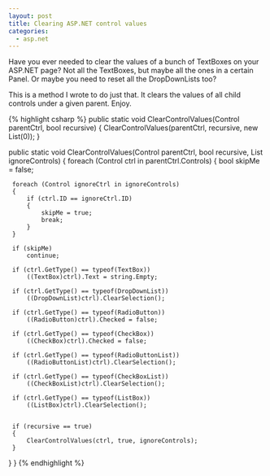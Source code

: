 ```yaml
---
layout: post
title: Clearing ASP.NET control values
categories:
  - asp.net
---
```

Have you ever needed to clear the values of a bunch of TextBoxes on your ASP.NET page?
Not all the TextBoxes, but maybe all the ones in a certain Panel. Or maybe you need
to reset all the DropDownLists too?

This is a method I wrote to do just that. It clears the values of all child
controls under a given parent. Enjoy.

{% highlight csharp %}
public static void ClearControlValues(Control parentCtrl, bool recursive)
{
 ClearControlValues(parentCtrl, recursive, new List<Control>(0));
}

public static void ClearControlValues(Control parentCtrl, bool recursive, List<Control> ignoreControls)
{
 foreach (Control ctrl in parentCtrl.Controls)
 {
     bool skipMe = false;

     foreach (Control ignoreCtrl in ignoreControls)
     {
         if (ctrl.ID == ignoreCtrl.ID)
         {
             skipMe = true;
             break;
         }
     }

     if (skipMe)
         continue;

     if (ctrl.GetType() == typeof(TextBox))
         ((TextBox)ctrl).Text = string.Empty;

     if (ctrl.GetType() == typeof(DropDownList))
         ((DropDownList)ctrl).ClearSelection();

     if (ctrl.GetType() == typeof(RadioButton))
         ((RadioButton)ctrl).Checked = false;

     if (ctrl.GetType() == typeof(CheckBox))
         ((CheckBox)ctrl).Checked = false;

     if (ctrl.GetType() == typeof(RadioButtonList))
         ((RadioButtonList)ctrl).ClearSelection();

     if (ctrl.GetType() == typeof(CheckBoxList))
         ((CheckBoxList)ctrl).ClearSelection();

     if (ctrl.GetType() == typeof(ListBox))
         ((ListBox)ctrl).ClearSelection();


     if (recursive == true)
     {
         ClearControlValues(ctrl, true, ignoreControls);
     }
 }
}
{% endhighlight %}